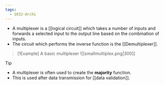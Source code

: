 ```yaml
---
tags:
  - 1032-Archi
---
```

- A multiplexer is a [[logical circuit]] which takes a number of inputs and forwards a selected input to the output line based on the combination of inputs.
- The circuit which performs the inverse function is the [[Demultiplexer]].

>[!Example] A basic multiplexer
>![[smallmultiplex.png|300]]

>[!tip]
>- A multiplexer is often used to create the **majority** function.
>- This is used after data transmission for [[data validation]].



